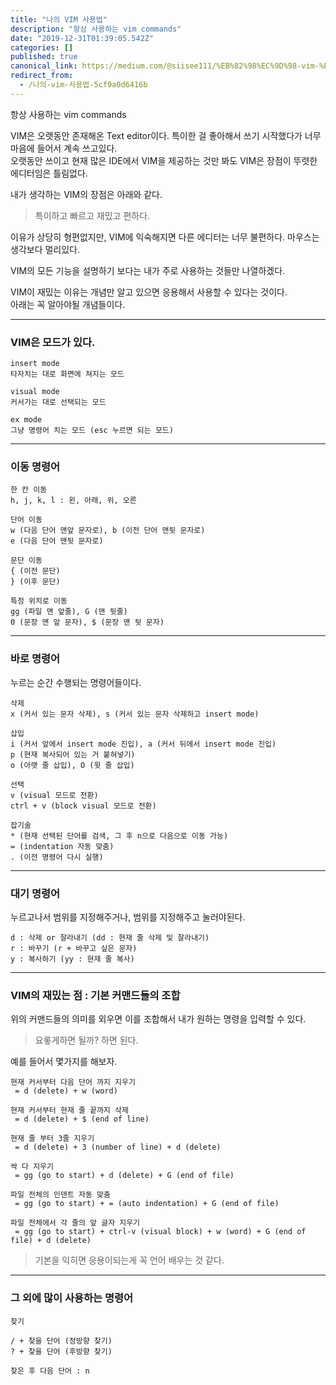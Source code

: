 ```yaml
---
title: "나의 VIM 사용법"
description: "항상 사용하는 vim commands"
date: "2019-12-31T01:39:05.542Z"
categories: []
published: true
canonical_link: https://medium.com/@siisee111/%EB%82%98%EC%9D%98-vim-%EC%82%AC%EC%9A%A9%EB%B2%95-5cf9a0d6416b
redirect_from:
  - /나의-vim-사용법-5cf9a0d6416b
---
```


항상 사용하는 vim commands

VIM은 오랫동안 존재해온 Text editor이다. 특이한 걸 좋아해서 쓰기 시작했다가 너무 마음에 들어서 계속 쓰고있다.  
오랫동안 쓰이고 현재 많은 IDE에서 VIM을 제공하는 것만 봐도 VIM은 장점이 뚜렷한 에디터임은 틀림없다.

내가 생각하는 VIM의 장점은 아래와 같다.

> 특이하고 빠르고 재밌고 편하다.

이유가 상당히 형편없지만, VIM에 익숙해지면 다른 에디터는 너무 불편하다. 마우스는 생각보다 멀리있다.

VIM의 모든 기능을 설명하기 보다는 내가 주로 사용하는 것들만 나열하겠다.

VIM이 재밌는 이유는 개념만 알고 있으면 응용해서 사용할 수 있다는 것이다.  
아래는 꼭 알아야될 개념들이다.

---

### VIM은 모드가 있다.

```
insert mode
타자치는 대로 화면에 쳐지는 모드

visual mode
커서가는 대로 선택되는 모드

ex mode
그냥 명령어 치는 모드 (esc 누르면 되는 모드)
```

---

### 이동 명령어

```
한 칸 이동
h, j, k, l : 왼, 아래, 위, 오른

단어 이동
w (다음 단어 맨앞 문자로), b (이전 단어 맨뒷 문자로)
e (다음 단어 맨뒷 문자로)

문단 이동
{ (이전 문단)
} (이후 문단)

특정 위치로 이동
gg (파일 맨 앞줄), G (맨 뒷줄)
0 (문장 맨 앞 문자), $ (문장 맨 뒷 문자)
```

---

### 바로 명령어

누르는 순간 수행되는 명령어들이다.

```
삭제
x (커서 있는 문자 삭제), s (커서 있는 문자 삭제하고 insert mode)

삽입
i (커서 앞에서 insert mode 진입), a (커서 뒤에서 insert mode 진입)
p (현재 복사되어 있는 거 붙혀넣기)
o (아랫 줄 삽입), O (윗 줄 삽입)

선택
v (visual 모드로 전환)
ctrl + v (block visual 모드로 전환)

잡기술
* (현재 선택된 단어를 검색, 그 후 n으로 다음으로 이동 가능)
= (indentation 자동 맞춤)
. (이전 명령어 다시 실행)
```

---

### 대기 명령어

누르고나서 범위를 지정해주거나, 범위를 지정해주고 눌러야된다.

```
d : 삭제 or 잘라내기 (dd : 현재 줄 삭제 및 잘라내기)
r : 바꾸기 (r + 바꾸고 싶은 문자)
y : 복사하기 (yy : 현재 줄 복사)
```

---

### VIM의 재밌는 점 : 기본 커맨드들의 조합

위의 커맨드들의 의미를 외우면 이를 조합해서 내가 원하는 명령을 입력할 수 있다.

> 요롷게하면 될까? 하면 된다.

예를 들어서 몇가지를 해보자.

```
현재 커서부터 다음 단어 까지 지우기
 = d (delete) + w (word)

현재 커서부터 현재 줄 끝까지 삭제
 = d (delete) + $ (end of line)

현재 줄 부터 3줄 지우기
 = d (delete) + 3 (number of line) + d (delete)

싹 다 지우기
 = gg (go to start) + d (delete) + G (end of file)

파일 전체의 인덴트 자동 맞춤
 = gg (go to start) + = (auto indentation) + G (end of file)

파일 전체에서 각 줄의 앞 글자 지우기
 = gg (go to start) + ctrl-v (visual block) + w (word) + G (end of file) + d (delete)
```

> 기본을 익히면 응용이되는게 꼭 언어 배우는 것 같다.

---

### 그 외에 많이 사용하는 명령어

```
찾기

/ + 찾을 단어 (정방향 찾기)
? + 찾을 단어 (후방향 찾기)

찾은 후 다음 단어 : n
```
